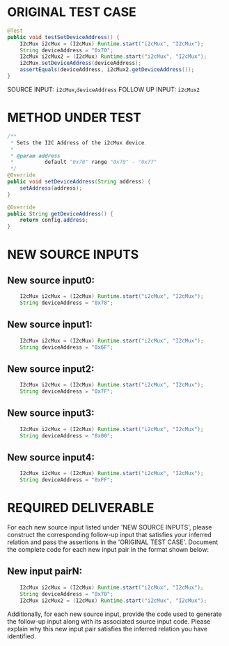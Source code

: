 # ORIGINAL TEST CASE
```java
@Test
public void testSetDeviceAddress() {
    I2cMux i2cMux = (I2cMux) Runtime.start("i2cMux", "I2cMux");
    String deviceAddress = "0x70";
    I2cMux i2cMux2 = (I2cMux) Runtime.start("i2cMux", "I2cMux");
    i2cMux.setDeviceAddress(deviceAddress);
    assertEquals(deviceAddress, i2cMux2.getDeviceAddress());
}

```
SOURCE INPUT: `i2cMux`,`deviceAddress`
FOLLOW UP INPUT: `i2cMux2`


# METHOD UNDER TEST
```java
/**
 * Sets the I2C Address of the i2cMux device.
 *
 * @param address
 *          default "0x70" range "0x70" - "0x77"
 */
@Override
public void setDeviceAddress(String address) {
    setAddress(address);
}

@Override
public String getDeviceAddress() {
    return config.address;
}

```


# NEW SOURCE INPUTS
## New source input0:
```java
    I2cMux i2cMux = (I2cMux) Runtime.start("i2cMux", "I2cMux");
    String deviceAddress = "0x78";
```

## New source input1:
```java
    I2cMux i2cMux = (I2cMux) Runtime.start("i2cMux", "I2cMux");
    String deviceAddress = "0x6F";
```

## New source input2:
```java
    I2cMux i2cMux = (I2cMux) Runtime.start("i2cMux", "I2cMux");
    String deviceAddress = "0x7F";
```

## New source input3:
```java
    I2cMux i2cMux = (I2cMux) Runtime.start("i2cMux", "I2cMux");
    String deviceAddress = "0x00";
```

## New source input4:
```java
    I2cMux i2cMux = (I2cMux) Runtime.start("i2cMux", "I2cMux");
    String deviceAddress = "0xFF";
```



# REQUIRED DELIVERABLE
For each new source input listed under 'NEW SOURCE INPUTS', please construct the corresponding follow-up input that satisfies your inferred relation and pass the assertions in the 'ORIGINAL TEST CASE'. Document the complete code for each new input pair in the format shown below:
## New input pairN:
```java
    I2cMux i2cMux = (I2cMux) Runtime.start("i2cMux", "I2cMux");
    String deviceAddress = "0x70";
    I2cMux i2cMux2 = (I2cMux) Runtime.start("i2cMux", "I2cMux");
```

Additionally, for each new source input, provide the code used to generate the follow-up input along with its associated source input code. Please explain why this new input pair satisfies the inferred relation you have identified.